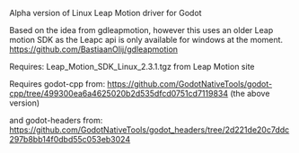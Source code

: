 Alpha version of Linux Leap Motion driver for Godot

Based on the idea from gdleapmotion, however this uses an older Leap motion SDK as the Leapc api is only available for windows at the moment.
https://github.com/BastiaanOlij/gdleapmotion

Requires: Leap_Motion_SDK_Linux_2.3.1.tgz from Leap Motion site

Requires godot-cpp from: https://github.com/GodotNativeTools/godot-cpp/tree/499300ea6a4625020b2d535dfcd0751cd7119834
(the above version)

and godot-headers from: https://github.com/GodotNativeTools/godot_headers/tree/2d221de20c7ddc297b8bb14f0dbd55c053eb3024



